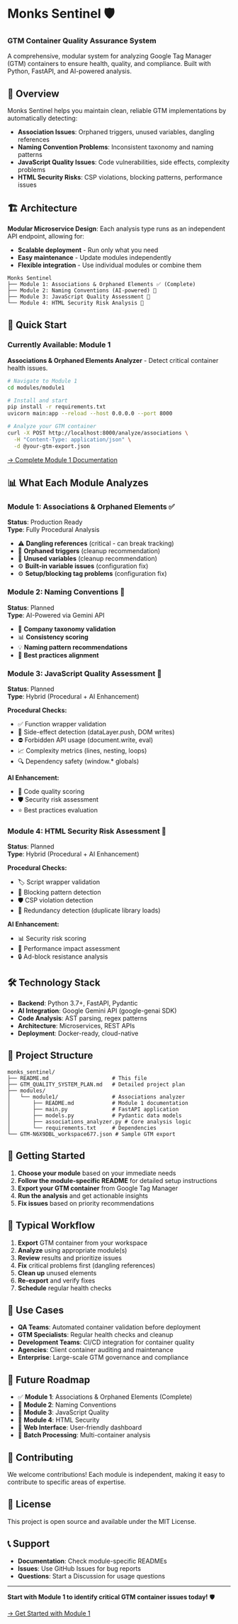 # Monks Sentinel 🛡️
### GTM Container Quality Assurance System

A comprehensive, modular system for analyzing Google Tag Manager (GTM) containers to ensure health, quality, and compliance. Built with Python, FastAPI, and AI-powered analysis.

## 🎯 Overview

Monks Sentinel helps you maintain clean, reliable GTM implementations by automatically detecting:

- **Association Issues**: Orphaned triggers, unused variables, dangling references
- **Naming Convention Problems**: Inconsistent taxonomy and naming patterns
- **JavaScript Quality Issues**: Code vulnerabilities, side effects, complexity problems
- **HTML Security Risks**: CSP violations, blocking patterns, performance issues

## 🏗️ Architecture

**Modular Microservice Design**: Each analysis type runs as an independent API endpoint, allowing for:
- **Scalable deployment** - Run only what you need
- **Easy maintenance** - Update modules independently  
- **Flexible integration** - Use individual modules or combine them

```
Monks Sentinel
├── Module 1: Associations & Orphaned Elements ✅ (Complete)
├── Module 2: Naming Conventions (AI-powered) 🚧
├── Module 3: JavaScript Quality Assessment 🚧  
└── Module 4: HTML Security Risk Analysis 🚧
```

## 🚀 Quick Start

### Currently Available: Module 1

**Associations & Orphaned Elements Analyzer** - Detect critical container health issues.

```bash
# Navigate to Module 1
cd modules/module1

# Install and start
pip install -r requirements.txt
uvicorn main:app --reload --host 0.0.0.0 --port 8000

# Analyze your GTM container
curl -X POST http://localhost:8000/analyze/associations \
  -H "Content-Type: application/json" \
  -d @your-gtm-export.json
```

[→ Complete Module 1 Documentation](modules/module1/README.md)

## 📊 What Each Module Analyzes

### Module 1: Associations & Orphaned Elements ✅
**Status**: Production Ready  
**Type**: Fully Procedural Analysis

- ⚠️ **Dangling references** (critical - can break tracking)
- 🧹 **Orphaned triggers** (cleanup recommendation)
- 🧹 **Unused variables** (cleanup recommendation)  
- ⚙️ **Built-in variable issues** (configuration fix)
- ⚙️ **Setup/blocking tag problems** (configuration fix)

### Module 2: Naming Conventions 🚧
**Status**: Planned  
**Type**: AI-Powered via Gemini API

- 🤖 **Company taxonomy validation**
- 📊 **Consistency scoring**
- 💡 **Naming pattern recommendations**
- 🎯 **Best practices alignment**

### Module 3: JavaScript Quality Assessment 🚧
**Status**: Planned  
**Type**: Hybrid (Procedural + AI Enhancement)

**Procedural Checks:**
- ✅ Function wrapper validation
- 🚫 Side-effect detection (dataLayer.push, DOM writes)
- ⛔ Forbidden API usage (document.write, eval)
- 📈 Complexity metrics (lines, nesting, loops)
- 🔍 Dependency safety (window.* globals)

**AI Enhancement:**
- 🎯 Code quality scoring
- 🛡️ Security risk assessment  
- ⭐ Best practices evaluation

### Module 4: HTML Security Risk Assessment 🚧
**Status**: Planned  
**Type**: Hybrid (Procedural + AI Enhancement)

**Procedural Checks:**
- 🏷️ Script wrapper validation
- 🚫 Blocking pattern detection
- 🛡️ CSP violation detection  
- 🔄 Redundancy detection (duplicate library loads)

**AI Enhancement:**
- 📊 Security risk scoring
- 🚀 Performance impact assessment
- 🔒 Ad-block resistance analysis

## 🛠️ Technology Stack

- **Backend**: Python 3.7+, FastAPI, Pydantic
- **AI Integration**: Google Gemini API (google-genai SDK)
- **Code Analysis**: AST parsing, regex patterns
- **Architecture**: Microservices, REST APIs
- **Deployment**: Docker-ready, cloud-native

## 📁 Project Structure

```
monks_sentinel/
├── README.md                    # This file
├── GTM_QUALITY_SYSTEM_PLAN.md   # Detailed project plan
├── modules/
│   └── module1/                 # Associations analyzer
│       ├── README.md            # Module 1 documentation
│       ├── main.py              # FastAPI application
│       ├── models.py            # Pydantic data models
│       ├── associations_analyzer.py # Core analysis logic
│       └── requirements.txt     # Dependencies
└── GTM-N6X9DBL_workspace677.json # Sample GTM export
```

## 🚦 Getting Started

1. **Choose your module** based on your immediate needs
2. **Follow the module-specific README** for detailed setup instructions
3. **Export your GTM container** from Google Tag Manager
4. **Run the analysis** and get actionable insights
5. **Fix issues** based on priority recommendations

## 🔄 Typical Workflow

1. **Export** GTM container from your workspace
2. **Analyze** using appropriate module(s)
3. **Review** results and prioritize issues
4. **Fix** critical problems first (dangling references)
5. **Clean up** unused elements
6. **Re-export** and verify fixes
7. **Schedule** regular health checks

## 🎯 Use Cases

- **QA Teams**: Automated container validation before deployment
- **GTM Specialists**: Regular health checks and cleanup
- **Development Teams**: CI/CD integration for container quality
- **Agencies**: Client container auditing and maintenance
- **Enterprise**: Large-scale GTM governance and compliance

## 🚀 Future Roadmap

- ✅ **Module 1**: Associations & Orphaned Elements (Complete)
- 🚧 **Module 2**: Naming Conventions
- 🚧 **Module 3**: JavaScript Quality
- 🚧 **Module 4**: HTML Security
- 🔮 **Web Interface**: User-friendly dashboard
- 🔮 **Batch Processing**: Multi-container analysis

## 🤝 Contributing

We welcome contributions! Each module is independent, making it easy to contribute to specific areas of expertise.

## 📄 License

This project is open source and available under the MIT License.

## 📞 Support

- **Documentation**: Check module-specific READMEs
- **Issues**: Use GitHub Issues for bug reports
- **Questions**: Start a Discussion for usage questions

---

**Start with Module 1 to identify critical GTM container issues today!** 🛡️

[→ Get Started with Module 1](modules/module1/README.md)
